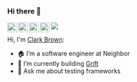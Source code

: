 ### Hi there 👋

<a href="https://discord.com/users/862116871621050398">
  <img align="left" alt="Clark's Discord" width="22px" src="https://raw.githubusercontent.com/peterthehan/peterthehan/master/assets/discord.svg" />
</a>
<a href="https://twitter.com/MetaphorComplex">
  <img align="left" alt="Clark Brown | Twitter" width="22px" src="https://raw.githubusercontent.com/peterthehan/peterthehan/master/assets/twitter.svg" />
</a>
<a href="https://www.linkedin.com/in/clark-ed-brown/">
  <img align="left" alt="Clark's LinkedIN" width="22px" src="https://raw.githubusercontent.com/peterthehan/peterthehan/master/assets/linkedin.svg" />
</a>
<a href="https://open.spotify.com/user/szs6ra3vt46y54o046u5biuo5">
  <img align="left" alt="Clark's Spotify" width="22px" src="https://raw.githubusercontent.com/peterthehan/peterthehan/master/assets/spotify.svg" />
</a>

![](https://visitor-badge.glitch.me/badge?page_id=clarkedb.clarkedb)

Hi, I'm [Clark Brown](https://clark-brown.com/):

- 🏠 I’m a software engineer at Neighbor
- 🌱 I’m currently building [Grift](https://github.com/clarkedb/grift)
- 💬 Ask me about testing frameworks
